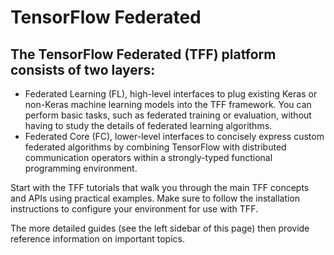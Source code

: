 # TensorFlow Federated

## The TensorFlow Federated (TFF) platform consists of two layers:

- Federated Learning (FL), high-level interfaces to plug existing Keras or non-Keras machine learning models into the TFF framework. You can perform basic tasks, such as federated training or evaluation, without having to study the details of federated learning algorithms.
- Federated Core (FC), lower-level interfaces to concisely express custom federated algorithms by combining TensorFlow with distributed communication operators within a strongly-typed functional programming environment.

Start with the TFF tutorials that walk you through the main TFF concepts and APIs using practical examples. Make sure to follow the installation instructions to configure your environment for use with TFF.

The more detailed guides (see the left sidebar of this page) then provide reference information on important topics.
